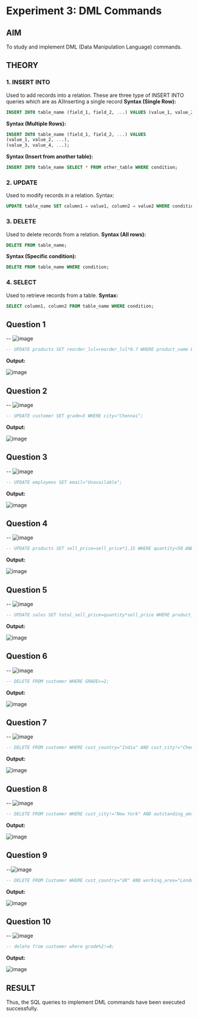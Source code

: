 # Experiment 3: DML Commands

## AIM
To study and implement DML (Data Manipulation Language) commands.

## THEORY

### 1. INSERT INTO
Used to add records into a relation.
These are three type of INSERT INTO queries which are as
A)Inserting a single record
**Syntax (Single Row):**
```sql
INSERT INTO table_name (field_1, field_2, ...) VALUES (value_1, value_2, ...);
```
**Syntax (Multiple Rows):**
```sql
INSERT INTO table_name (field_1, field_2, ...) VALUES
(value_1, value_2, ...),
(value_3, value_4, ...);
```
**Syntax (Insert from another table):**
```sql
INSERT INTO table_name SELECT * FROM other_table WHERE condition;
```
### 2. UPDATE
Used to modify records in a relation.
Syntax:
```sql
UPDATE table_name SET column1 = value1, column2 = value2 WHERE condition;
```
### 3. DELETE
Used to delete records from a relation.
**Syntax (All rows):**
```sql
DELETE FROM table_name;
```
**Syntax (Specific condition):**
```sql
DELETE FROM table_name WHERE condition;
```
### 4. SELECT
Used to retrieve records from a table.
**Syntax:**
```sql
SELECT column1, column2 FROM table_name WHERE condition;
```
**Question 1**
--
-- ![image](https://github.com/user-attachments/assets/24b299e3-f43b-4617-92d1-ba95e561dcac)


```sql
-- UPDATE products SET reorder_lvl=reorder_lvl*0.7 WHERE product_name LIKE "%cream%" AND quantity>reorder_lvl;
```

**Output:**

![image](https://github.com/user-attachments/assets/94ccce41-f7ce-4d3d-b586-8eec348d5471)


**Question 2**
---
-- ![image](https://github.com/user-attachments/assets/be8d4773-d20f-4cf1-bbfa-9e46b00efbd6)

```sql
-- UPDATE customer SET grade=5 WHERE city="Chennai";
```

**Output:**

![image](https://github.com/user-attachments/assets/477d05a9-fa26-45a6-8f99-064d1c15576b)


**Question 3**
---
-- ![image](https://github.com/user-attachments/assets/e9ed7aac-1e98-4ac3-9488-51c4d1f495fb)


```sql
-- UPDATE employees SET email="Unavailable";
```

**Output:**

![image](https://github.com/user-attachments/assets/fef0c609-251a-40f3-8892-7810f4bf4e6a)

**Question 4**
---
-- ![image](https://github.com/user-attachments/assets/943f7cc1-d5f1-4724-a798-7fe37a52599c)


```sql
-- UPDATE products SET sell_price=sell_price*1.15 WHERE quantity<50 AND supplier_id=10;![Uploading image.png…]()

```

**Output:**

![image](https://github.com/user-attachments/assets/089efe1e-5575-4427-9bc7-8a88ffa666e4)


**Question 5**
---
-- ![image](https://github.com/user-attachments/assets/cefecbf1-b9bd-435a-84a1-268ad169deae)

```sql
-- UPDATE sales SET total_sell_price=quantity*sell_price WHERE product_id=10;

```

**Output:**

![image](https://github.com/user-attachments/assets/fa43075c-2b04-45f8-820b-36d2030a26b3)


**Question 6**
---
-- ![image](https://github.com/user-attachments/assets/dbd057b7-589d-425c-8bfb-3923a0d45f9b)

```sql
-- DELETE FROM customer WHERE GRADE>=2;
```

**Output:**

![image](https://github.com/user-attachments/assets/6b1c746a-8edc-460b-9644-59ba09bd0a94)

**Question 7**
---
-- ![image](https://github.com/user-attachments/assets/a57d91fd-bc9a-4c89-ba3f-aabfa17a963f)

```sql
-- DELETE FROM customer WHERE cust_country="India" AND cust_city!="Chennai";
```

**Output:**

![image](https://github.com/user-attachments/assets/7cc8214e-0dc4-4f0b-900c-3f8f1407af5b)

**Question 8**
---
-- ![image](https://github.com/user-attachments/assets/a60de25f-7d27-4fe8-94ff-0be81f20be54)


```sql
-- DELETE FROM customer WHERE cust_city!="New York" AND outstanding_amt>5000;
```

**Output:**

![image](https://github.com/user-attachments/assets/0c76b9f9-3831-4cba-bde7-08b38a75f663)


**Question 9**
---
--![image](https://github.com/user-attachments/assets/2a410e25-012d-4541-b54e-cc4a63abf3ac)

```sql
-- DELETE FROM Customer WHERE cust_country="UK" AND working_area="London" AND grade<3;
```

**Output:**

![image](https://github.com/user-attachments/assets/5f38d196-fe4e-426b-847c-cd8dfffb0c66)

**Question 10**
---
-- ![image](https://github.com/user-attachments/assets/3aee313a-43c9-441a-9378-9c9c8a48ad4f)


```sql
-- delete from customer where grade%2!=0;
```

**Output:**

![image](https://github.com/user-attachments/assets/8e72c9f9-794a-4c55-9378-0a02231e3b37)

## RESULT
Thus, the SQL queries to implement DML commands have been executed successfully.
